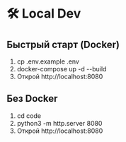 # 🛠 Local Dev

## Быстрый старт (Docker)
1. cp .env.example .env
2. docker-compose up -d --build
3. Открой http://localhost:8080

## Без Docker
1. cd code
2. python3 -m http.server 8080
3. Открой http://localhost:8080
